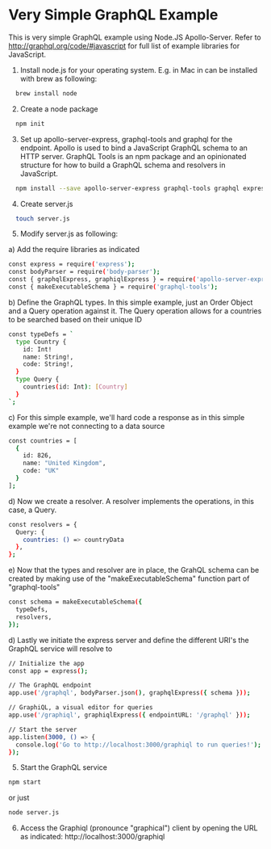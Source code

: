 # Very Simple GraphQL Example

This is very simple GraphQL example using Node.JS Apollo-Server. Refer to http://graphql.org/code/#javascript for full list of example libraries for JavaScript.

1) Install node.js for your operating system. E.g. in Mac in can be installed with brew as following:

```bash
  brew install node
```

2) Create a node package

```bash
  npm init
```

3) Set up apollo-server-express, graphql-tools and graphql for the endpoint. Apollo is used to bind a JavaScript GraphQL schema to an HTTP server. GraphQL Tools is an npm package and an opinionated structure for how to build a GraphQL schema and resolvers in JavaScript.

```bash
  npm install --save apollo-server-express graphql-tools graphql express body-parser
```
4) Create server.js

```bash
  touch server.js
```
5) Modify server.js as following:

  a) Add the require libraries as indicated

  ```bash
  const express = require('express');
  const bodyParser = require('body-parser');
  const { graphqlExpress, graphiqlExpress } = require('apollo-server-express');
  const { makeExecutableSchema } = require('graphql-tools');
  ```

  b) Define the GraphQL types. In this simple example, just an Order Object and a Query operation against it. The Query operation allows for a countries to be searched based on their unique ID

  ```bash
  const typeDefs = `
    type Country {
      id: Int!
      name: String!,
      code: String!,
    }
    type Query {
      countries(id: Int): [Country]
    }
  `;
  ```
  c) For this simple example, we'll hard code a response as in this simple example we're not connecting to a data source

  ```bash
  const countries = [
    {
      id: 826,
      name: "United Kingdom",
      code: "UK"
    }
  ];
  ```

  d) Now we create a resolver. A resolver implements the operations, in this case, a Query.

  ```bash
  const resolvers = {
    Query: {
      countries: () => countryData
    },
  };
  ```

  e) Now that the types and resolver are in place, the GrahQL schema can be created by making use of the "makeExecutableSchema" function part of "graphql-tools"

  ```bash
  const schema = makeExecutableSchema({
    typeDefs,
    resolvers,
  });
  ```

  d) Lastly we initiate the express server and define the different URI's the GraphQL service will resolve to

  ```bash
  // Initialize the app
  const app = express();

  // The GraphQL endpoint
  app.use('/graphql', bodyParser.json(), graphqlExpress({ schema }));

  // GraphiQL, a visual editor for queries
  app.use('/graphiql', graphiqlExpress({ endpointURL: '/graphql' }));

  // Start the server
  app.listen(3000, () => {
    console.log('Go to http://localhost:3000/graphiql to run queries!');
  });
  ```

5) Start the GraphQL service

  ```bash
  npm start
  ```
  or just

  ```bash
  node server.js
  ```
6) Access the Graphiql (pronounce "graphical") client by opening the URL as indicated: http://localhost:3000/graphiql
